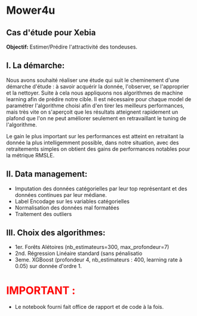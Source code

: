
# Mower4u
## Cas d'étude pour Xebia

**Objectif:** Estimer/Prédire l'attractivité des tondeuses.

## I. La démarche:

Nous avons souhaité réaliser une étude qui suit le cheminement d'une démarche d'étude : à savoir acquérir la donnée, l'observer, se l'approprier et la nettoyer. Suite à cela nous appliquons nos algorithmes de machine learning afin de prédire notre cible. Il est nécessaire pour chaque model de paramétrer l'algorithme choisi afin d'en tirer les meilleurs performances, mais très vite on s'aperçoit que les résultats atteignent rapidement un plafond que l'on ne peut améliorer seulement en retravaillant le tuning de l'algorithme.

Le gain le plus important sur les performances est atteint en retraitant la donnée la plus intelligemment possible, dans notre situation, avec des retraitements simples on obtient des gains de performances notables pour la métrique RMSLE.

## II. Data management:

- Imputation des données catégorielles par leur top représentant et des données continues par leur médiane.
- Label Encodage sur les variables catégorielles
- Normalisation des données mal formatées
- Traitement des outliers

## III. Choix des algorithmes:

- 1er. Forêts Alétoires (nb_estimateurs=300, max_profondeur=7)
- 2nd. Régression Linéaire standard (sans pénalisatio
- 3eme. XGBoost (profondeur 4, nb_estimateurs : 400, learning rate à  0.05) sur donnée d'ordre 1.

# <font color='red'>IMPORTANT : </font> 

- Le notebook fourni fait office de rapport et de code à la fois.
